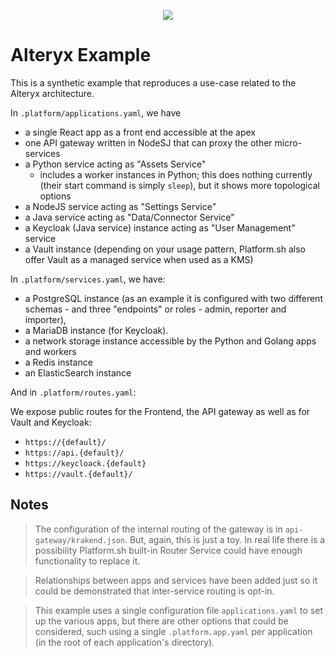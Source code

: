 <p align="center"><a href="https://console.platform.sh/projects/create-project/?template=https://github.com/vincenzo/alteryx-demo/blob/master/template-definition.yaml&utm_campaign=deploy_on_platform?utm_medium=button&utm_source=affiliate_links&utm_content=https://github.com/vincenzo/alteryx-demo/blob/master/template-definition.yaml" target="_blank" title="Deploy with Platform.sh"><img src="https://platform.sh/images/deploy/deploy-button-lg-blue.svg"></a></p>

# Alteryx Example

This is a synthetic example that reproduces a use-case related to the Alteryx architecture.

In `.platform/applications.yaml`, we have

* a single React app as a front end accessible at the apex
* one API gateway written in NodeSJ that can proxy the other micro-services
* a Python service acting as "Assets Service"
    * includes a worker instances in Python; this does nothing currently (their start command is simply `sleep`), but it
      shows more topological options
* a NodeJS service acting as "Settings Service"
* a Java service acting as "Data/Connector Service"
* a Keycloak (Java service) instance acting as "User Management" service
* a Vault instance (depending on your usage pattern, Platform.sh also offer Vault as a managed service when used as a
  KMS)

In `.platform/services.yaml`, we have:

- a PostgreSQL instance (as an example it is configured with two different schemas - and three "endpoints" or roles -
  admin, reporter and importer),
- a MariaDB instance (for Keycloak).
- a network storage instance accessible by the Python and Golang apps and workers
- a Redis instance
- an ElasticSearch instance

And in `.platform/routes.yaml`:

We expose public routes for the Frontend, the API gateway as well as for Vault and Keycloak:

- `https://{default}/`
- `https://api.{default}/`
- `https://keycloack.{default}`
- `https://vault.{default}/`

## Notes

> The configuration of the internal routing of the gateway is in `api-gateway/krakend.json`. But, again, this is just a toy. In real life there is a possibility Platform.sh built-in Router Service could have enough functionality to replace it.

> Relationships between apps and services have been added just so it could be demonstrated that inter-service routing is opt-in.

> This example uses a single configuration file `applications.yaml` to set up the various apps, but there are other options that could be considered, such using a single `.platform.app.yaml` per application (in the root of each application's directory).
